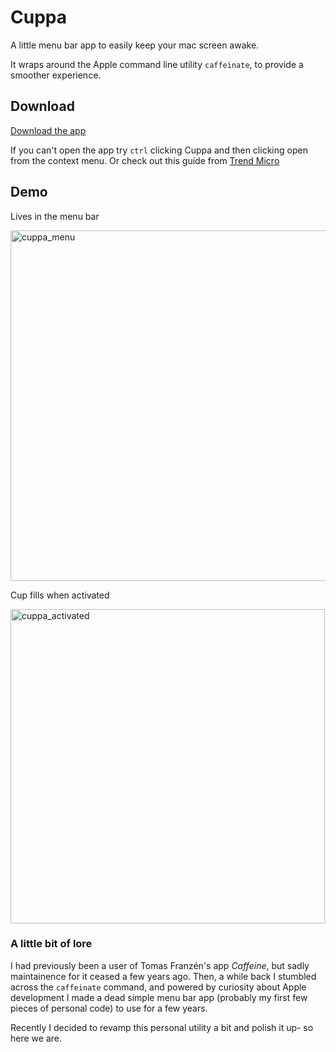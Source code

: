 # Cuppa
A little menu bar app to easily keep your mac screen awake. 

It wraps around the Apple command line utility `caffeinate`, to provide a smoother
experience. 

## Download

[Download the app](https://github.com/pigeonseverywhere/cuppa/releases/latest/download/Cuppa_v1_0_1.zip)

If you can't open the app try `ctrl` clicking Cuppa and then clicking open from the context menu. Or check out this guide from [Trend Micro](https://news.trendmicro.com/2021/12/16/how-to-fix-macos-cannot-verify-that-this-app-is-free-from-malware-error/)

## Demo
Lives in the menu bar

<img width="561" alt="cuppa_menu" src="https://github.com/pigeonseverywhere/cuppa/assets/67492876/e1e88773-b66b-49ac-b426-d4f7ef970c1b">

<br/>

Cup fills when activated

<img width="503" alt="cuppa_activated" src="https://github.com/pigeonseverywhere/cuppa/assets/67492876/82af8a1b-23f0-4964-86fe-1bfd454925ac">


### A little bit of lore
I had previously been a user of Tomas Franzén's app *Caffeine*, but sadly maintainence for
it ceased a few years ago. Then, a while back I stumbled across the `caffeinate`
command, and powered by curiosity about Apple development I made a dead simple menu bar app (probably my first few pieces of personal code) to use for a few years. 

Recently I decided to revamp this personal utility a bit and polish it up- so here we are. 




